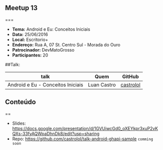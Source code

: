 ## Meetup 13
===
* **Tema:** Android e Eu: Conceitos Iniciais
* **Data:** 25/06/2016
* **Local:** Escritorio+
* **Endereço:** Rua A, 07 St. Centro Sul - Morada do Ouro
* **Patrocinador:** DevMatoGrosso
* **Participantes:** 20

##Talk:

| talk           | Quem          | GitHub
|----------------|---------------|---------------
| Android e Eu - Conceitos Iniciais | Luan Castro| [castrolol](https://github.com/castrolol)


## Conteúdo
==

 - Slides: https://docs.google.com/presentation/d/1GVUiwcGd0_oXEYkpr3xuP2vKQXs-33fyAQWpaDhnDk8/edit?usp=sharing
 - Repo: https://github.com/castrolol/talk-android-ghapi-sample `comming soon`
